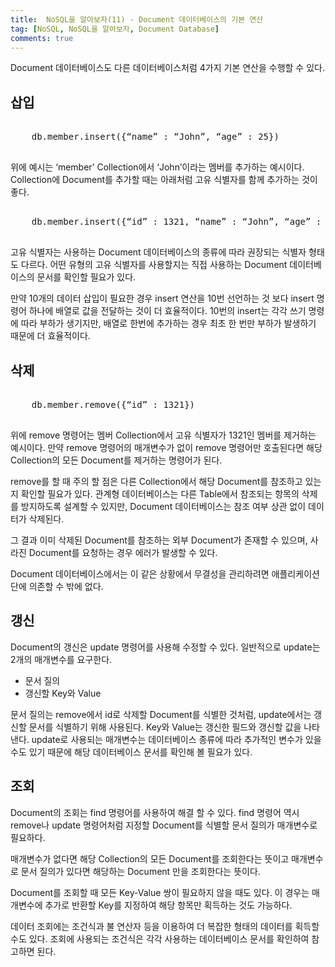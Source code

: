 ```yaml
---
title:  NoSQL을 알아보자(11) - Document 데이터베이스의 기본 연산
tag: [NoSQL, NoSQL을 알아보자, Document Database]
comments: true
---
```


Document 데이터베이스도 다른 데이터베이스처럼 4가지 기본 연산을 수행할 수 있다.

## 삽입
<pre>

	db.member.insert({“name” : “John”, “age” : 25})
	
</pre>

위에 예시는 ‘member’ Collection에서 ‘John’이라는 멤버를 추가하는 예시이다. Collection에 Document를 추가할 때는 아래처럼 고유 식별자를 함께 추가하는 것이 좋다.

<pre>

	db.member.insert({“id” : 1321, “name” : “John”, “age” : 25})
	
</pre>

고유 식별자는 사용하는 Document 데이터베이스의 종류에 따라 권장되는 식별자 형태도 다르다. 어떤 유형의 고유 식별자를 사용할지는 직접 사용하는 Document 데이터베이스의 문서를 확인할 필요가 있다.

만약 10개의 데이터 삽입이 필요한 경우 insert 연산을 10번 선언하는 것 보다 insert 명령어 하나에 배열로 값을 전달하는 것이 더 효율적이다. 10번의 insert는 각각 쓰기 명령에 따라 부하가 생기지만, 배열로 한번에 추가하는 경우 최초 한 번만 부하가 발생하기 때문에 더 효율적이다.


## 삭제

<pre>

	db.member.remove({“id” : 1321})
	
</pre>

위에 remove 명령어는 멤버 Collection에서 고유 식별자가 1321인 멤버를 제거하는 예시이다. 만약 remove 명령어의 매개변수가 없이 remove 명령어만 호출된다면 해당 Collection의 모든 Document를 제거하는 명령어가 된다.

remove를 할 때 주의 할 점은 다른 Collection에서 해당 Document를 참조하고 있는지 확인할 필요가 있다. 관계형 데이터베이스는 다른 Table에서 참조되는 항목의 삭제를 방지하도록 설계할 수 있지만, Document 데이터베이스는 참조 여부 상관 없이 데이터가 삭제된다.

그 결과 이미 삭제된 Document를 참조하는 외부 Document가 존재할 수 있으며, 사라진 Document를 요청하는 경우 에러가 발생할 수 있다.

Document 데이터베이스에서는 이 같은 상황에서 무결성을 관리하려면 애플리케이션 단에 의존할 수 밖에 없다.

## 갱신

Document의 갱신은 update 명령어를 사용해 수정할 수 있다. 일반적으로 update는 2개의 매개변수를 요구한다.
- 문서 질의
- 갱신할 Key와 Value

문서 질의는 remove에서 id로 삭제할 Document를 식별한 것처럼, update에서는 갱신할 문서를 식별하기 위해 사용된다. Key와 Value는 갱신한 필드와 갱신할 값을 나타낸다. update로 사용되는 매개변수는 데이터베이스 종류에 따라 추가적인 변수가 있을 수도 있기 때문에 해당 데이터베이스 문서를 확인해 볼 필요가 있다.

## 조회

Document의 조회는 find 명령어를 사용하여 해결 할 수 있다. find 명령어 역시 remove나 update 명령어처럼 지정할 Document를 식별할 문서 질의가 매개변수로 필요하다.

매개변수가 없다면 해당 Collection의 모든 Document를 조회한다는 뜻이고 매개변수로 문서 질의가 있다면 해당하는 Document 만을 조회한다는 뜻이다.

Document를 조회할 때 모든 Key-Value 쌍이 필요하지 않을 때도 있다. 이 경우는 매개변수에 추가로 반환할 Key를 지정하여 해당 항목만 획득하는 것도 가능하다.

데이터 조회에는 조건식과 불 연산자 등을 이용하여 더 복잡한 형태의 데이터를 획득할 수도 있다. 조회에 사용되는 조건식은 각각 사용하는 데이터베이스 문서를 확인하여 참고하면 된다.